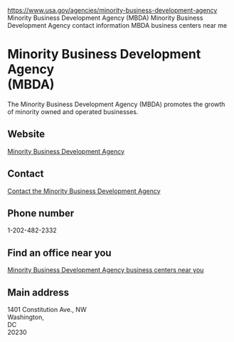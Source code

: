

https://www.usa.gov/agencies/minority-business-development-agency
Minority Business Development Agency (MBDA)
Minority Business Development Agency contact information
MBDA business centers near me

Minority Business Development Agency  
(MBDA)  
===========================================

The Minority Business Development Agency (MBDA) promotes the growth of minority owned and operated businesses.

Website
-------

[Minority Business Development Agency](https://www.mbda.gov/)

Contact
-------

[Contact the Minority Business Development Agency](https://www.mbda.gov/about-us/contact-us)

Phone number
------------

1-202-482-2332

Find an office near you
-----------------------

[Minority Business Development Agency business centers near you](https://www.mbda.gov/mbda-programs/business-centers)

Main address
------------

1401 Constitution Ave., NW  
Washington,  
DC  
20230
